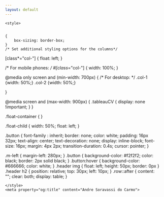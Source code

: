 ```yaml
---
layout: default
---
```



<script type="text/javascript" src="https://platform.linkedin.com/badges/js/profile.js" async defer></script>
<head>
    
    
    <style>
    
    
    {
        box-sizing: border-box;
    }
    /* Set additional styling options for the columns*/
[class*="col-"] {
  float: left;
}


/* For mobile phones: */
#[class*="col-"] {
  width: 100%;
}


@media only screen and (min-width: 700px) {
  /* For desktop: */
  .col-1 {width: 50%;}
  .col-2 {width: 50%;}

}

@media screen and (max-width: 900px) {
    .tableauCV {
        display: none !important;
    }
}



.float-container {
}

.float-child {
    width: 50%;
    float: left;
}  

        
.button {
  font-family : inherit;
  border: none;
  color: white;
  padding: 16px 32px;
  text-align: center;
  text-decoration: none;
  display: inline-block;
  font-size: 16px;
  margin: 4px 2px;
  transition-duration: 0.4s;
  cursor: pointer;
}

.m-left {
  margin-left: 280px;
}
.button {
  background-color: #f2f2f2; 
  color: black; 
  border: 2px solid black;
}
.button:hover {
  background-color: #666666;
  color: white;
}
.header img {
  float: left;
  height: 50px;
  border: 0px
}
.header h2 {
  position: relative;
  top: 30px;
  left: 10px;
}
.row::after {
  content: "";
  clear: both;
  display: table;
}

    </style>
    <meta property="og:title" content="Andre Soravassi do Carmo">
<meta property="og:description" content="Andre Carmo's portfolio">
<meta property="og:url" content="http://soravassi.github.io">
   <meta property="og:image" content="./social-preview.png">
<meta property="og:image:type" content="image/png">
 </head>
 


<script type="text/javascript">       var myArray = [
  "<section class = \"inner-large\"><a href=\"./about.html\"><h2>Featured Project: Interactive CV</h2></a><iframe src=\"https://public.tableau.com/views/Resume_16027318713720/Dashboard1?:embed=yes&:display_count=yes&:showVizHome=no\" width = '100%' height = '500px'></iframe></section>",
    
   "<section class = \"inner-large\"><a href=\"./powerbi/seattle-crime.html\"><h2>Featured Project: Seattle Crime Trends</h2></a><iframe width=\"100%\" height=\"500\" src=\"https://app.powerbi.com/view?r=eyJrIjoiOTAxNTRhMTctOTcxYi00ZTNiLTgwMzctMTJlMDJjZTRmM2IzIiwidCI6ImY2YjZkZDViLWYwMmYtNDQxYS05OWEwLTE2MmFjNTA2MGJkMiIsImMiOjZ9&pageName=ReportSection88b8ebc95658b800298e\" frameborder=\"0\" allowFullScreen=\"true\"></iframe></section>",
   "<section class = \"inner-large\"><a href=\"./powerbi/covid-dashboard.html\"><h2>Featured Project: Covid Dashboard</h2></a><iframe width=\"100%\" height=\"500\" src=\"https://app.powerbi.com/view?r=eyJrIjoiYzNlMWM3M2MtNTNkYy00ZjJjLWFlZGEtNDQxZjJmMTVjOTIxIiwidCI6ImY2YjZkZDViLWYwMmYtNDQxYS05OWEwLTE2MmFjNTA2MGJkMiIsImMiOjZ9&pageName=ReportSection\" frameborder=\"0\" allowFullScreen=\"true\"></iframe></section>",
"<section class = \"inner-large\"><a href=\".tableau/fifa19.html\"><h2>Featured Project: Fifa 19</h2></a><iframe src=\"https://public.tableau.com/views/Fifa19-Potential/Dashboard1?:embed=yes&:display_count=yes&:showVizHome=no\" width = '100%' height = '800px'></iframe></section>"
 
];


var randomItem = myArray[Math.floor(Math.random()*myArray.length)];

document.body.innerHTML += randomItem;
    </script> 


